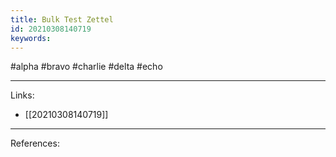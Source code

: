 ```yaml
---
title: Bulk Test Zettel
id: 20210308140719
keywords:
---
```

#alpha #bravo #charlie #delta #echo

---
Links:

- [[20210308140719]]

---
References:
